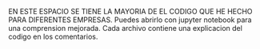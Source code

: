 EN ESTE ESPACIO SE TIENE LA MAYORIA DE EL CODIGO QUE HE HECHO PARA DIFERENTES EMPRESAS.
Puedes abrirlo con jupyter notebook para una comprension mejorada.
Cada archivo contiene una explicacion del codigo en los comentarios. 
